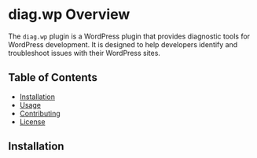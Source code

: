 # diag.wp Overview

The `diag.wp` plugin is a WordPress plugin that provides diagnostic tools for WordPress development. It is designed to help developers identify and troubleshoot issues with their WordPress sites.

## Table of Contents

- [Installation](#installation)
- [Usage](#usage)
- [Contributing](#contributing)
- [License](#license)

## Installation